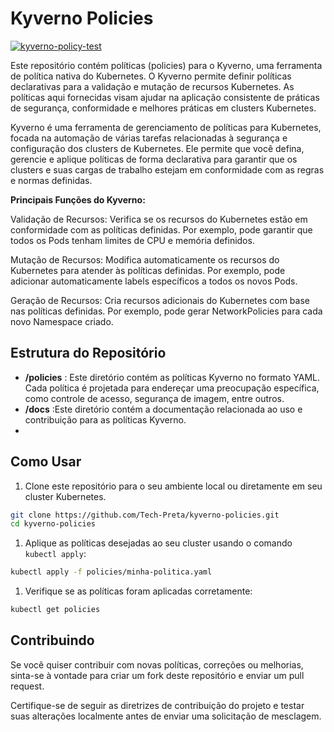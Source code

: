 # Kyverno Policies
[![kyverno-policy-test](https://github.com/Tech-Preta/kyverno-policies/actions/workflows/kyverno-test-policy.yaml/badge.svg)](https://github.com/Tech-Preta/kyverno-policies/actions/workflows/kyverno-test-policy.yaml)

Este repositório contém políticas (policies) para o Kyverno, uma ferramenta de política nativa do Kubernetes. O Kyverno permite definir políticas declarativas para a validação e mutação de recursos Kubernetes. As políticas aqui fornecidas visam ajudar na aplicação consistente de práticas de segurança, conformidade e melhores práticas em clusters Kubernetes.

Kyverno é uma ferramenta de gerenciamento de políticas para Kubernetes, focada na automação de várias tarefas relacionadas à segurança e configuração dos clusters de Kubernetes. Ele permite que você defina, gerencie e aplique políticas de forma declarativa para garantir que os clusters e suas cargas de trabalho estejam em conformidade com as regras e normas definidas.

**Principais Funções do Kyverno:**

Validação de Recursos: Verifica se os recursos do Kubernetes estão em conformidade com as políticas definidas. Por exemplo, pode garantir que todos os Pods tenham limites de CPU e memória definidos.

Mutação de Recursos: Modifica automaticamente os recursos do Kubernetes para atender às políticas definidas. Por exemplo, pode adicionar automaticamente labels específicos a todos os novos Pods.

Geração de Recursos: Cria recursos adicionais do Kubernetes com base nas políticas definidas. Por exemplo, pode gerar NetworkPolicies para cada novo Namespace criado.




## Estrutura do Repositório 
- **/policies** : Este diretório contém as políticas Kyverno no formato YAML. Cada política é projetada para endereçar uma preocupação específica, como controle de acesso, segurança de imagem, entre outros.
- **/docs** :Este diretório contém a documentação relacionada ao uso e contribuição para as políticas Kyverno.
- 
## Como Usar
1. Clone este repositório para o seu ambiente local ou diretamente em seu cluster Kubernetes.

```bash
git clone https://github.com/Tech-Preta/kyverno-policies.git
cd kyverno-policies
```

 
1. Aplique as políticas desejadas ao seu cluster usando o comando `kubectl apply`:

```bash
kubectl apply -f policies/minha-politica.yaml
```


1. Verifique se as políticas foram aplicadas corretamente:

```bash
kubectl get policies
```


## Contribuindo

Se você quiser contribuir com novas políticas, correções ou melhorias, sinta-se à vontade para criar um fork deste repositório e enviar um pull request.

Certifique-se de seguir as diretrizes de contribuição do projeto e testar suas alterações localmente antes de enviar uma solicitação de mesclagem.



